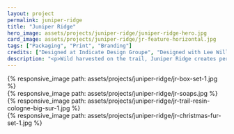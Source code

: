 ```yaml
---
layout: project
permalink: juniper-ridge
title: "Juniper Ridge"
hero_image: assets/projects/juniper-ridge/juniper-ridge-hero.jpg
card_image: assets/projects/juniper-ridge/jr-feature-horizontal.jpg
tags: ["Packaging", "Print", "Branding"]
credits: ["Designed at Indicate Design Groupe", "Designed with Lee Williams", "Photography by Jordan Vogua"]
description: "<p>Wild harvested on the trail, Juniper Ridge creates perfumes and fragrances by distilling and extracting natural scents from wildflowers, plants, and tree trimmings. With such unique process, Juniper Ridge felt their current brand didn’t represent them well enough. While our team worked on the full rebrand, I was heavily involved with the redesign of their fragrance packaging.</p>"
---
```


<div class="grid grid--offset">
  <div class="grid__col-12">
    {% responsive_image path: assets/projects/juniper-ridge/jr-box-set-1.jpg %}
  </div>
</div>

<div class="full-bleed">
  {% responsive_image path: assets/projects/juniper-ridge/jr-soaps.jpg %}
</div>

<div class="grid grid--offset">
  <div class="grid__col-12">
    {% responsive_image path: assets/projects/juniper-ridge/jr-trail-resin-cologne-big-sur-1.jpg %}
  </div>
</div>

<div class="grid grid--offset">
  <div class="grid__col-12 grid__col--bleed-bottom">
    {% responsive_image path: assets/projects/juniper-ridge/jr-christmas-fur-set-1.jpg %}
  </div>
</div>